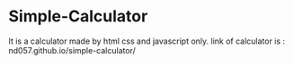# Simple-Calculator
It is a calculator made by html css and javascript only.
link of calculator is : nd057.github.io/simple-calculator/

